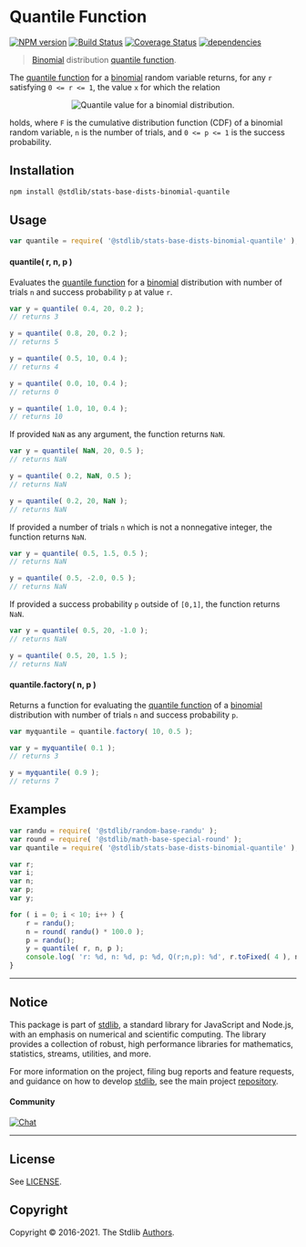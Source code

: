 <!--

@license Apache-2.0

Copyright (c) 2018 The Stdlib Authors.

Licensed under the Apache License, Version 2.0 (the "License");
you may not use this file except in compliance with the License.
You may obtain a copy of the License at

   http://www.apache.org/licenses/LICENSE-2.0

Unless required by applicable law or agreed to in writing, software
distributed under the License is distributed on an "AS IS" BASIS,
WITHOUT WARRANTIES OR CONDITIONS OF ANY KIND, either express or implied.
See the License for the specific language governing permissions and
limitations under the License.

-->

# Quantile Function

[![NPM version][npm-image]][npm-url] [![Build Status][test-image]][test-url] [![Coverage Status][coverage-image]][coverage-url] [![dependencies][dependencies-image]][dependencies-url]

> [Binomial][binomial-distribution] distribution [quantile function][quantile-function].

<section class="intro">

The [quantile function][quantile-function] for a [binomial][binomial-distribution] random variable returns, for any `r` satisfying `0 <= r <= 1`, the value `x` for which the relation

<!-- <equation class="equation" label="eq:binomial_quantile_function" align="center" raw="F(x-1;n,p) < r \le F(x;n,p)" alt="Quantile value for a binomial distribution."> -->

<div class="equation" align="center" data-raw-text="F(x-1;n,p) &lt; r \le F(x;n,p)" data-equation="eq:binomial_quantile_function">
    <img src="https://cdn.rawgit.com/stdlib-js/stdlib/7e0a95722efd9c771b129597380c63dc6715508b/lib/node_modules/@stdlib/stats/base/dists/binomial/quantile/docs/img/equation_binomial_quantile_function.svg" alt="Quantile value for a binomial distribution.">
    <br>
</div>

<!-- </equation> -->

holds, where `F` is the cumulative distribution function (CDF) of a binomial random variable, `n` is the number of trials, and `0 <= p <= 1` is the success probability.

</section>

<!-- /.intro -->

<section class="installation">

## Installation

```bash
npm install @stdlib/stats-base-dists-binomial-quantile
```

</section>

<section class="usage">

## Usage

```javascript
var quantile = require( '@stdlib/stats-base-dists-binomial-quantile' );
```

#### quantile( r, n, p )

Evaluates the [quantile function][quantile-function] for a [binomial][binomial-distribution] distribution with number of trials `n` and success probability `p` at value `r`.

```javascript
var y = quantile( 0.4, 20, 0.2 );
// returns 3

y = quantile( 0.8, 20, 0.2 );
// returns 5

y = quantile( 0.5, 10, 0.4 );
// returns 4

y = quantile( 0.0, 10, 0.4 );
// returns 0

y = quantile( 1.0, 10, 0.4 );
// returns 10
```

If provided `NaN` as any argument, the function returns `NaN`.

```javascript
var y = quantile( NaN, 20, 0.5 );
// returns NaN

y = quantile( 0.2, NaN, 0.5 );
// returns NaN

y = quantile( 0.2, 20, NaN );
// returns NaN
```

If provided a number of trials `n` which is not a nonnegative integer, the function returns `NaN`.

```javascript
var y = quantile( 0.5, 1.5, 0.5 );
// returns NaN

y = quantile( 0.5, -2.0, 0.5 );
// returns NaN
```

If provided a success probability `p` outside of `[0,1]`, the function returns `NaN`.

```javascript
var y = quantile( 0.5, 20, -1.0 );
// returns NaN

y = quantile( 0.5, 20, 1.5 );
// returns NaN
```

#### quantile.factory( n, p )

Returns a function for evaluating the [quantile function][quantile-function] of a [binomial][binomial-distribution] distribution with number of trials `n` and success probability `p`.

```javascript
var myquantile = quantile.factory( 10, 0.5 );

var y = myquantile( 0.1 );
// returns 3

y = myquantile( 0.9 );
// returns 7
```

</section>

<!-- /.usage -->

<section class="examples">

## Examples

<!-- eslint no-undef: "error" -->

```javascript
var randu = require( '@stdlib/random-base-randu' );
var round = require( '@stdlib/math-base-special-round' );
var quantile = require( '@stdlib/stats-base-dists-binomial-quantile' );

var r;
var i;
var n;
var p;
var y;

for ( i = 0; i < 10; i++ ) {
    r = randu();
    n = round( randu() * 100.0 );
    p = randu();
    y = quantile( r, n, p );
    console.log( 'r: %d, n: %d, p: %d, Q(r;n,p): %d', r.toFixed( 4 ), n, p.toFixed( 4 ) );
}
```

</section>

<!-- /.examples -->


<section class="main-repo" >

* * *

## Notice

This package is part of [stdlib][stdlib], a standard library for JavaScript and Node.js, with an emphasis on numerical and scientific computing. The library provides a collection of robust, high performance libraries for mathematics, statistics, streams, utilities, and more.

For more information on the project, filing bug reports and feature requests, and guidance on how to develop [stdlib][stdlib], see the main project [repository][stdlib].

#### Community

[![Chat][chat-image]][chat-url]

---

## License

See [LICENSE][stdlib-license].


## Copyright

Copyright &copy; 2016-2021. The Stdlib [Authors][stdlib-authors].

</section>

<!-- /.stdlib -->

<!-- Section for all links. Make sure to keep an empty line after the `section` element and another before the `/section` close. -->

<section class="links">

[npm-image]: http://img.shields.io/npm/v/@stdlib/stats-base-dists-binomial-quantile.svg
[npm-url]: https://npmjs.org/package/@stdlib/stats-base-dists-binomial-quantile

[test-image]: https://github.com/stdlib-js/stats-base-dists-binomial-quantile/actions/workflows/test.yml/badge.svg
[test-url]: https://github.com/stdlib-js/stats-base-dists-binomial-quantile/actions/workflows/test.yml

[coverage-image]: https://img.shields.io/codecov/c/github/stdlib-js/stats-base-dists-binomial-quantile/main.svg
[coverage-url]: https://codecov.io/github/stdlib-js/stats-base-dists-binomial-quantile?branch=main

[dependencies-image]: https://img.shields.io/david/stdlib-js/stats-base-dists-binomial-quantile.svg
[dependencies-url]: https://david-dm.org/stdlib-js/stats-base-dists-binomial-quantile/main

[chat-image]: https://img.shields.io/gitter/room/stdlib-js/stdlib.svg
[chat-url]: https://gitter.im/stdlib-js/stdlib/

[stdlib]: https://github.com/stdlib-js/stdlib

[stdlib-authors]: https://github.com/stdlib-js/stdlib/graphs/contributors

[stdlib-license]: https://raw.githubusercontent.com/stdlib-js/stats-base-dists-binomial-quantile/main/LICENSE

[binomial-distribution]: https://en.wikipedia.org/wiki/Binomial_distribution

[quantile-function]: https://en.wikipedia.org/wiki/Quantile_function

</section>

<!-- /.links -->
